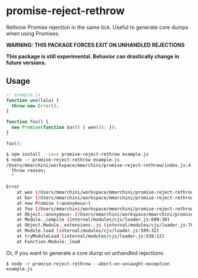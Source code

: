 # promise-reject-rethrow

Rethrow Promise rejection in the same tick. Useful to generate core dumps when
using Promises.

**WARNING: THIS PACKAGE FORCES EXIT ON UNHANDLED REJECTIONS**

**This package is still experimental. Behavior can drastically change in future
versions.**

## Usage

```javascript
// example.js
function wee(lala) {
  throw new Error();
}

function foo() {
  new Promise(function bar() { wee(5); });
}

foo();
```

```bash
$ npm install --save promise-reject-rethrow example.js
$ node -r promise-reject-rethrow example.js
/Users/mmarchini/workspace/mmarchini/promise-reject-rethrow/index.js:4
  throw reason;
  ^

Error
    at wee (/Users/mmarchini/workspace/mmarchini/promise-reject-rethrow/example.js:2:11)
    at bar (/Users/mmarchini/workspace/mmarchini/promise-reject-rethrow/example.js:6:34)
    at new Promise (<anonymous>)
    at foo (/Users/mmarchini/workspace/mmarchini/promise-reject-rethrow/example.js:6:5)
    at Object.<anonymous> (/Users/mmarchini/workspace/mmarchini/promise-reject-rethrow/example.js:9:1)
    at Module._compile (internal/modules/cjs/loader.js:689:30)
    at Object.Module._extensions..js (internal/modules/cjs/loader.js:700:10)
    at Module.load (internal/modules/cjs/loader.js:599:32)
    at tryModuleLoad (internal/modules/cjs/loader.js:538:12)
    at Function.Module._load
```

Or, if you want to generate a core dump on unhandled rejections:

```
$ node -r promise-reject-rethrow --abort-on-uncaught-exception example.js
```
